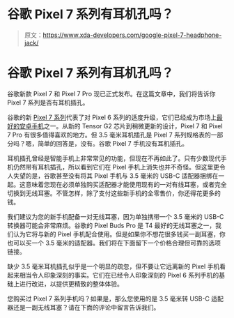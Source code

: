 # 谷歌 Pixel 7 系列有耳机孔吗？

> 原文：<https://www.xda-developers.com/google-pixel-7-headphone-jack/>

# 谷歌 Pixel 7 系列有耳机孔吗？

谷歌新款 Pixel 7 和 Pixel 7 Pro 现已正式发布。在这篇文章中，我们将告诉你 Pixel 7 系列是否有耳机插孔。

谷歌的新 [Pixel 7 系列](https://www.xda-developers.com/google-pixel-7-pro/)代表了对 Pixel 6 系列的适度升级，它们已经成为市场上[最好的安卓手机](https://www.xda-developers.com/best-android-phones/)之一。从新的 Tensor G2 芯片到稍微更新的设计，Pixel 7 和 Pixel 7 Pro 有很多值得喜欢的地方。但 3.5 毫米耳机插孔是 Pixel 7 系列规格表的一部分吗？嗯，简单的回答是，没有。谷歌 Pixel 7 手机没有耳机插孔。

耳机插孔曾经是智能手机上非常常见的功能，但现在不再如此了。只有少数现代手机仍然带有耳机插孔，所以看到它们在 Pixel 手机上消失也并不奇怪。但这里更令人失望的是，谷歌甚至没有将其 Pixel 手机与 3.5 毫米的 USB-C 适配器捆绑在一起。这意味着您现在必须单独购买适配器才能使用现有的一对有线耳塞，或者完全切换到无线耳塞。不管怎样，除了支付这些新手机的全零售价，你还得花更多的钱。

我们建议为您的新手机配备一对无线耳塞，因为单独携带一个 3.5 毫米的 USB-C 转换器可能会非常麻烦。谷歌的 Pixel Buds Pro 是 T4 最好的无线耳塞之一，我们认为它将与新的 Pixel 手机配合使用。但是如果你不想花很多钱买一副耳塞，你也可以买一个 3.5 毫米的适配器。我们将在下面留下一个价格合理但可靠的选项链接。

缺少 3.5 毫米耳机插孔似乎是一个明显的疏忽，但不要让它远离新的 Pixel 手机看起来相当令人印象深刻的事实。它们在已经令人印象深刻的 Pixel 6 系列手机的基础上进行改进，以提供更精致的整体体验。

您购买过 Pixel 7 系列手机吗？如果是，那么您使用的是 3.5 毫米转 USB-C 适配器还是一副无线耳塞？请在下面的评论中留言告诉我们。